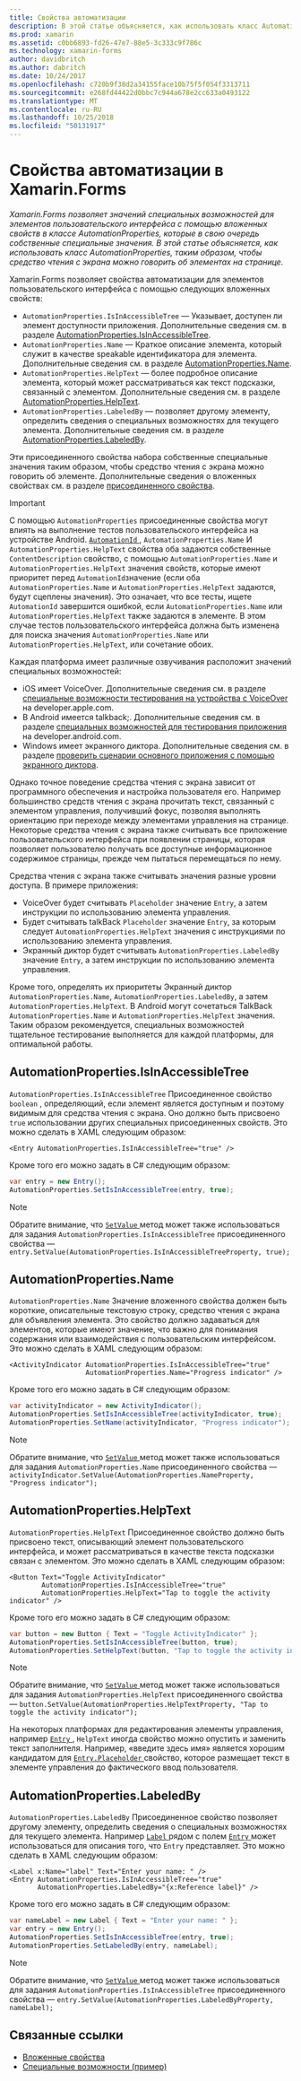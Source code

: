 ```yaml
---
title: Свойства автоматизации
description: В этой статье объясняется, как использовать класс AutomationProperties в приложении Xamarin.Forms, таким образом, чтобы средство чтения с экрана можно говорить об элементах на странице.
ms.prod: xamarin
ms.assetid: c0bb6893-fd26-47e7-88e5-3c333c9f786c
ms.technology: xamarin-forms
author: davidbritch
ms.author: dabritch
ms.date: 10/24/2017
ms.openlocfilehash: c720b9f38d2a34155face10b75f5f054f3313711
ms.sourcegitcommit: e268fd44422d0bbc7c944a678e2cc633a0493122
ms.translationtype: MT
ms.contentlocale: ru-RU
ms.lasthandoff: 10/25/2018
ms.locfileid: "50131917"
---
```

# <a name="automation-properties-in-xamarinforms"></a>Свойства автоматизации в Xamarin.Forms

_Xamarin.Forms позволяет значений специальных возможностей для элементов пользовательского интерфейса с помощью вложенных свойств в классе AutomationProperties, которые в свою очередь собственные специальные значения. В этой статье объясняется, как использовать класс AutomationProperties, таким образом, чтобы средство чтения с экрана можно говорить об элементах на странице._

Xamarin.Forms позволяет свойства автоматизации для элементов пользовательского интерфейса с помощью следующих вложенных свойств:

- `AutomationProperties.IsInAccessibleTree` — Указывает, доступен ли элемент доступности приложения. Дополнительные сведения см. в разделе [AutomationProperties.IsInAccessibleTree](#isinaccessibletree).
- `AutomationProperties.Name` — Краткое описание элемента, который служит в качестве speakable идентификатора для элемента. Дополнительные сведения см. в разделе [AutomationProperties.Name](#name).
- `AutomationProperties.HelpText` — более подробное описание элемента, который может рассматриваться как текст подсказки, связанный с элементом. Дополнительные сведения см. в разделе [AutomationProperties.HelpText](#helptext).
- `AutomationProperties.LabeledBy` — позволяет другому элементу, определить сведения о специальных возможностях для текущего элемента. Дополнительные сведения см. в разделе [AutomationProperties.LabeledBy](#labeledby).

Эти присоединенного свойства набора собственные специальные значения таким образом, чтобы средство чтения с экрана можно говорить об элементе. Дополнительные сведения о вложенных свойствах см. в разделе [присоединенного свойства](~/xamarin-forms/xaml/attached-properties.md).

> [!IMPORTANT]
> С помощью `AutomationProperties` присоединенные свойства могут влиять на выполнение тестов пользовательского интерфейса на устройстве Android. [ `AutomationId` ](xref:Xamarin.Forms.Element.AutomationId), `AutomationProperties.Name` И `AutomationProperties.HelpText` свойства оба задаются собственные `ContentDescription` свойство, с помощью `AutomationProperties.Name` и `AutomationProperties.HelpText` значения свойств, которые имеют приоритет перед `AutomationId`значение (если оба `AutomationProperties.Name` и `AutomationProperties.HelpText` задаются, будут сцеплены значения). Это означает, что все тесты, ищете `AutomationId` завершится ошибкой, если `AutomationProperties.Name` или `AutomationProperties.HelpText` также задаются в элементе. В этом случае тестов пользовательского интерфейса должна быть изменена для поиска значения `AutomationProperties.Name` или `AutomationProperties.HelpText`, или сочетание обоих.

Каждая платформа имеет различные озвучивания расположит значений специальных возможностей:

- iOS имеет VoiceOver. Дополнительные сведения см. в разделе [специальные возможности тестирования на устройства с VoiceOver](https://developer.apple.com/library/content/technotes/TestingAccessibilityOfiOSApps/TestAccessibilityonYourDevicewithVoiceOver/TestAccessibilityonYourDevicewithVoiceOver.html) на developer.apple.com.
- В Android имеется talkback;. Дополнительные сведения см. в разделе [специальных возможностей для тестирования приложения](https://developer.android.com/training/accessibility/testing.html#talkback) на developer.android.com.
- Windows имеет экранного диктора. Дополнительные сведения см. в разделе [проверить сценарии основного приложения с помощью экранного диктора](/windows/uwp/accessibility/accessibility-testing#verify-main-app-scenarios-by-using-narrator/).

Однако точное поведение средства чтения с экрана зависит от программного обеспечения и настройка пользователя его. Например большинство средств чтения с экрана прочитать текст, связанный с элементом управления, получивший фокус, позволяя выполнять ориентацию при переходе между элементами управления на странице. Некоторые средства чтения с экрана также считывать все приложение пользовательского интерфейса при появлении страницы, которая позволяет пользователю получать все доступные информационное содержимое страницы, прежде чем пытаться перемещаться по нему.

Средства чтения с экрана также считывать значения разные уровни доступа. В примере приложения:

- VoiceOver будет считывать `Placeholder` значение `Entry`, а затем инструкции по использованию элемента управления.
- Будет считывать talkBack `Placeholder` значение `Entry`, за которым следует `AutomationProperties.HelpText` значения с инструкциями по использованию элемента управления.
- Экранный диктор будет считывать `AutomationProperties.LabeledBy` значение `Entry`, а затем инструкции по использованию элемента управления.

Кроме того, определять их приоритеты Экранный диктор `AutomationProperties.Name`, `AutomationProperties.LabeledBy`, а затем `AutomationProperties.HelpText`. В Android могут сочетаться TalkBack `AutomationProperties.Name` и `AutomationProperties.HelpText` значения. Таким образом рекомендуется, специальных возможностей тщательное тестирование выполняется для каждой платформы, для оптимальной работы.

<a name="isinaccessibletree" />

## <a name="automationpropertiesisinaccessibletree"></a>AutomationProperties.IsInAccessibleTree

`AutomationProperties.IsInAccessibleTree` Присоединенное свойство `boolean` , определяющий, если элемент является доступным и поэтому видимым для средства чтения с экрана. Оно должно быть присвоено `true` использовании других специальных присоединенных свойств. Это можно сделать в XAML следующим образом:

```xaml
<Entry AutomationProperties.IsInAccessibleTree="true" />
```

Кроме того его можно задать в C# следующим образом:

```csharp
var entry = new Entry();
AutomationProperties.SetIsInAccessibleTree(entry, true);
```

> [!NOTE]
> Обратите внимание, что [ `SetValue` ](xref:Xamarin.Forms.BindableObject.SetValue(Xamarin.Forms.BindableProperty,System.Object)) метод может также использоваться для задания `AutomationProperties.IsInAccessibleTree` присоединенного свойства — `entry.SetValue(AutomationProperties.IsInAccessibleTreeProperty, true);`

<a name="name" />

## <a name="automationpropertiesname"></a>AutomationProperties.Name

`AutomationProperties.Name` Значение вложенного свойства должен быть короткие, описательные текстовую строку, средство чтения с экрана для объявления элемента. Это свойство должно задаваться для элементов, которые имеют значение, что важно для понимания содержания или взаимодействия с пользовательским интерфейсом. Это можно сделать в XAML следующим образом:

```xaml
<ActivityIndicator AutomationProperties.IsInAccessibleTree="true"
                   AutomationProperties.Name="Progress indicator" />
```

Кроме того его можно задать в C# следующим образом:

```csharp
var activityIndicator = new ActivityIndicator();
AutomationProperties.SetIsInAccessibleTree(activityIndicator, true);
AutomationProperties.SetName(activityIndicator, "Progress indicator");
```

> [!NOTE]
> Обратите внимание, что [ `SetValue` ](xref:Xamarin.Forms.BindableObject.SetValue(Xamarin.Forms.BindableProperty,System.Object)) метод может также использоваться для задания `AutomationProperties.Name` присоединенного свойства — `activityIndicator.SetValue(AutomationProperties.NameProperty, "Progress indicator");`

<a name="helptext" />

## <a name="automationpropertieshelptext"></a>AutomationProperties.HelpText

`AutomationProperties.HelpText` Присоединенное свойство должно быть присвоено текст, описывающий элемент пользовательского интерфейса, и может рассматриваться в качестве текста подсказки связан с элементом. Это можно сделать в XAML следующим образом:

```xaml
<Button Text="Toggle ActivityIndicator"
        AutomationProperties.IsInAccessibleTree="true"
        AutomationProperties.HelpText="Tap to toggle the activity indicator" />
```

Кроме того его можно задать в C# следующим образом:

```csharp
var button = new Button { Text = "Toggle ActivityIndicator" };
AutomationProperties.SetIsInAccessibleTree(button, true);
AutomationProperties.SetHelpText(button, "Tap to toggle the activity indicator");
```

> [!NOTE]
> Обратите внимание, что [ `SetValue` ](xref:Xamarin.Forms.BindableObject.SetValue(Xamarin.Forms.BindableProperty,System.Object)) метод может также использоваться для задания `AutomationProperties.HelpText` присоединенного свойства — `button.SetValue(AutomationProperties.HelpTextProperty, "Tap to toggle the activity indicator");`

На некоторых платформах для редактирования элементы управления, например [ `Entry` ](xref:Xamarin.Forms.Entry), `HelpText` иногда свойство можно опустить и заменить текст заполнителя. Например, «введите здесь имя» является хорошим кандидатом для [ `Entry.Placeholder` ](xref:Xamarin.Forms.Entry.Placeholder) свойство, которое размещает текст в элементе управления до фактического ввод пользователя.

<a name="labeledby" />

## <a name="automationpropertieslabeledby"></a>AutomationProperties.LabeledBy

`AutomationProperties.LabeledBy` Присоединенное свойство позволяет другому элементу, определить сведения о специальных возможностях для текущего элемента. Например [ `Label` ](xref:Xamarin.Forms.Label) рядом с полем [ `Entry` ](xref:Xamarin.Forms.Entry) может использоваться для описания того, что `Entry` представляет. Это можно сделать в XAML следующим образом:

```xaml
<Label x:Name="label" Text="Enter your name: " />
<Entry AutomationProperties.IsInAccessibleTree="true"
       AutomationProperties.LabeledBy="{x:Reference label}" />
```

Кроме того его можно задать в C# следующим образом:

```csharp
var nameLabel = new Label { Text = "Enter your name: " };
var entry = new Entry();
AutomationProperties.SetIsInAccessibleTree(entry, true);
AutomationProperties.SetLabeledBy(entry, nameLabel);
```

> [!NOTE]
> Обратите внимание, что [ `SetValue` ](xref:Xamarin.Forms.BindableObject.SetValue(Xamarin.Forms.BindableProperty,System.Object)) метод может также использоваться для задания `AutomationProperties.IsInAccessibleTree` присоединенного свойства — `entry.SetValue(AutomationProperties.LabeledByProperty, nameLabel);`

## <a name="related-links"></a>Связанные ссылки

- [Вложенные свойства](~/xamarin-forms/xaml/attached-properties.md)
- [Специальные возможности (пример)](https://developer.xamarin.com/samples/xamarin-forms/UserInterface/Accessibility/)
